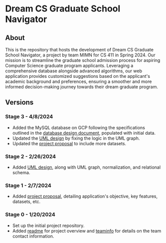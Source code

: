 # Dream CS Graduate School Navigator
## About
This is the repository that hosts the development of Dream CS Graduate School Navigator, a project by team MIMN for CS 411 in Spring 2024. Our mission is to streamline the graduate school admission process for aspiring Computer Science graduate program applicants. Leveraging a comprehensive database alongside advanced algorithms, our web application provides customized suggestions based on the applicant's academic background and preferences, ensuring a smoother and more informed decision-making journey towards their dream graduate program.

## Versions
### Stage 3 - 4/8/2024
- Added the MySQL database on GCP following the specifications outlined in the [database design document](./doc/3_database_design.md),  populated with initial data.
- Updated the [UML design](./doc/2_uml_design.md) by fixing the logic in the UML graph.
- Updated the [project proposal](./doc/1_project_proposal.md) to include more datasets.

### Stage 2 - 2/26/2024
- Added [UML design](./doc/2_uml_design.md), along with UML graph, normalization, and relational schema.

### Stage 1 - 2/7/2024
- Added [project proposal](./doc/1_project_proposal.md), detailing application's objective, key features, datasets, etc.

### Stage 0 - 1/20/2024
- Set up the initial project repository.
- Added [readme](./README.md) for project overview and [teaminfo](./TeamInfo.md) for details on the team contact information.
